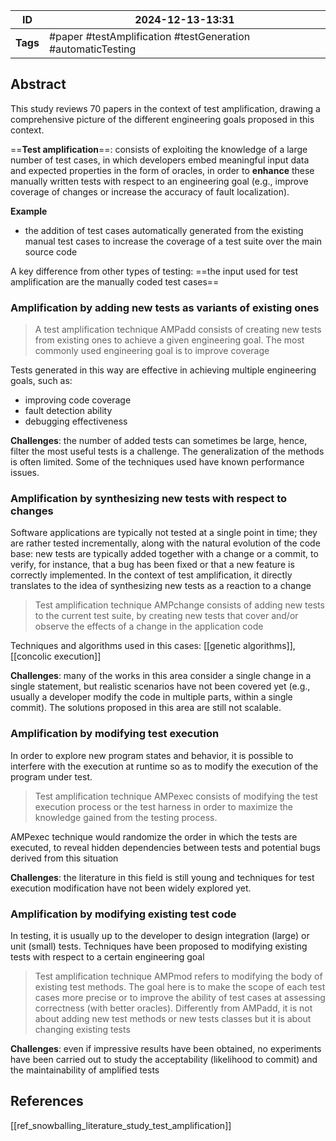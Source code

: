 
| ID       | 2024-12-13-13:31                                              |
| -------- | ------------------------------------------------------------- |
| **Tags** | #paper #testAmplification  #testGeneration  #automaticTesting |
## Abstract

This study reviews 70 papers in the context of test amplification, drawing a comprehensive picture of the different engineering goals proposed in this context.

==**Test amplification**==: consists of exploiting the knowledge of a large number of test cases, in which developers embed meaningful input data and expected properties in the form of oracles, in order to **enhance** these manually written tests with respect to an engineering goal (e.g., improve coverage of changes or increase the accuracy of fault
localization).

**Example**
- the addition of test cases automatically generated from the existing manual test cases to increase the coverage of a test suite over the main source code

A key difference from other types of testing: ==the input used for test amplification are the manually coded test cases==

### Amplification by adding new tests as variants of existing ones

> A test amplification technique AMPadd consists of creating new tests from existing ones to achieve a given engineering goal. The most commonly used engineering goal is to improve coverage

Tests generated in this way are effective in achieving multiple engineering goals, such as:
- improving code coverage
- fault detection ability
- debugging effectiveness

**Challenges**: the number of added tests can sometimes be large, hence, filter the most useful tests is a challenge. The generalization of the methods is often limited. Some of the techniques used have known performance issues.

### Amplification by synthesizing new tests with respect to changes

Software applications are typically not tested at a single point in time; they are rather
tested incrementally, along with the natural evolution of the code base: new tests are typically added together with a change or a commit, to verify, for instance, that a bug has been fixed or that a new feature is correctly implemented.
In the context of test amplification, it directly translates to the idea of synthesizing new tests as a reaction to a change

> Test amplification technique AMPchange consists of adding new tests to the current test suite, by creating new tests that cover and/or observe the effects of a change in the application code

Techniques and algorithms used in this cases: [[genetic algorithms]], [[concolic execution]]

**Challenges**: many of the works in this area consider a single change in a single statement, but realistic scenarios have not been covered yet (e.g., usually a developer modify the code in multiple parts, within a single commit). The solutions proposed in this area are still not scalable.

### Amplification by modifying test execution

In order to explore new program states and behavior, it is possible to interfere with the
execution at runtime so as to modify the execution of the program under test.

> Test amplification technique AMPexec consists of modifying the test execution process or the test harness in order to maximize the knowledge gained
> from the testing process.

AMPexec technique would randomize the order in which the tests are executed, to reveal hidden dependencies between tests and potential bugs derived from this situation

**Challenges**: the literature in this field is still young and techniques for test execution modification have not been widely explored yet.

### Amplification by modifying existing test code

In testing, it is usually up to the developer to design integration (large) or unit (small) tests. Techniques have been proposed to modifying existing tests with respect to a certain engineering goal

> Test amplification technique AMPmod refers to modifying the body of existing test methods. The goal here is to make the scope of each test cases more precise or to improve the ability of test cases at assessing correctness (with better oracles). Differently from AMPadd, it is not about adding new test methods or new tests classes but it is about changing existing tests

**Challenges**: even if impressive results have been obtained, no experiments have been carried out to study the acceptability (likelihood to commit) and the maintainability of amplified tests

## References
[[ref_snowballing_literature_study_test_amplification]]